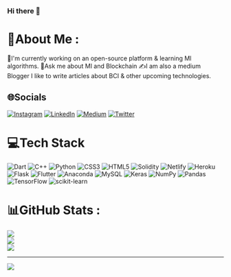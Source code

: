 ### Hi there 👋

# 💫About Me :
🌱I'm currently working on an open-source platform & learning Ml algorithms.
💬Ask me about Ml and Blockchain
✍I am also a medium Blogger I like to write articles about BCI & other upcoming technologies.

## 🌐Socials
[![Instagram](https://img.shields.io/badge/Instagram-%23E4405F.svg?logo=Instagram&logoColor=white)](https://instagram.com/anuj_1324) [![LinkedIn](https://img.shields.io/badge/LinkedIn-%230077B5.svg?logo=linkedin&logoColor=white)](https://linkedin.com/in/anuj-pathak) [![Medium](https://img.shields.io/badge/Medium-12100E?logo=medium&logoColor=white)](https://medium.com/@pathakanuj807) [![Twitter](https://img.shields.io/badge/Twitter-%231DA1F2.svg?logo=Twitter&logoColor=white)](https://twitter.com/@pathakanuj24) 

# 💻Tech Stack
![Dart](https://img.shields.io/badge/dart-%230175C2.svg?style=flat-square&logo=dart&logoColor=white) ![C++](https://img.shields.io/badge/c++-%2300599C.svg?style=flat-square&logo=c%2B%2B&logoColor=white) ![Python](https://img.shields.io/badge/python-3670A0?style=flat-square&logo=python&logoColor=ffdd54) ![CSS3](https://img.shields.io/badge/css3-%231572B6.svg?style=flat-square&logo=css3&logoColor=white) ![HTML5](https://img.shields.io/badge/html5-%23E34F26.svg?style=flat-square&logo=html5&logoColor=white) ![Solidity](https://img.shields.io/badge/Solidity-%23363636.svg?style=flat-square&logo=solidity&logoColor=white) ![Netlify](https://img.shields.io/badge/netlify-%23000000.svg?style=flat-square&logo=netlify&logoColor=#00C7B7) ![Heroku](https://img.shields.io/badge/heroku-%23430098.svg?style=flat-square&logo=heroku&logoColor=white) ![Flask](https://img.shields.io/badge/flask-%23000.svg?style=flat-square&logo=flask&logoColor=white) ![Flutter](https://img.shields.io/badge/Flutter-%2302569B.svg?style=flat-square&logo=Flutter&logoColor=white) ![Anaconda](https://img.shields.io/badge/Anaconda-%2344A833.svg?style=flat-square&logo=anaconda&logoColor=white) ![MySQL](https://img.shields.io/badge/mysql-%2300f.svg?style=flat-square&logo=mysql&logoColor=white) ![Keras](https://img.shields.io/badge/Keras-%23D00000.svg?style=flat-square&logo=Keras&logoColor=white) ![NumPy](https://img.shields.io/badge/numpy-%23013243.svg?style=flat-square&logo=numpy&logoColor=white) ![Pandas](https://img.shields.io/badge/pandas-%23150458.svg?style=flat-square&logo=pandas&logoColor=white) ![TensorFlow](https://img.shields.io/badge/TensorFlow-%23FF6F00.svg?style=flat-square&logo=TensorFlow&logoColor=white) ![scikit-learn](https://img.shields.io/badge/scikit--learn-%23F7931E.svg?style=flat-square&logo=scikit-learn&logoColor=white)
# 📊GitHub Stats :
![](https://github-readme-stats.vercel.app/api?username=AnujPathak22&theme=react&hide_border=false&include_all_commits=false&count_private=false)<br/>
![](https://github-readme-streak-stats.herokuapp.com/?user=AnujPathak22&theme=react&hide_border=false)<br/>
![](https://github-readme-stats.vercel.app/api/top-langs/?username=AnujPathak22&theme=react&hide_border=false&include_all_commits=false&count_private=false&layout=compact)

---
[![](https://visitcount.itsvg.in/api?id=AnujPathak22&icon=0&color=12)](https://visitcount.itsvg.in)
